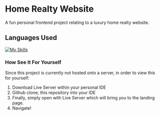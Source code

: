 # Home Realty Website
A fun personal frontend project relating to a luxury home realty website.

## Languages Used
[![My Skills](https://skillicons.dev/icons?i=js,html,css)](https://skillicons.dev)

### How See It For Yourself
Since this project is currently not hosted onto a server, in order to view this for yourself:
1. Download Live Server within your personal IDE
2. Github clone; this repository into your IDE
3. Finally, simply open with Live Server which will bring you to the landing page.
4. Navigate!

